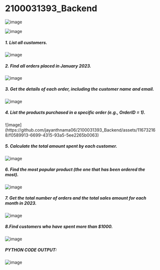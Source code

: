 # 2100031393_Backend

![image](https://github.com/jayanthnama06/2100031393_Backend/assets/116732168/72000c87-f460-4d39-940c-1cd79efec2e8)

![image](https://github.com/jayanthnama06/2100031393_Backend/assets/116732168/149be33c-7e4a-4150-901c-8b2ab4fcc377)

<h5>1. List all customers.</h5>

![image](https://github.com/jayanthnama06/2100031393_Backend/assets/116732168/437cca27-84f3-453f-bf6c-cf8689fb6be7)

<h5>2. Find all orders placed in January 2023.</h5>

![image](https://github.com/jayanthnama06/2100031393_Backend/assets/116732168/7c887e2f-ec87-4d99-aa14-d58acd5da5e7)


<h5>3. Get the details of each order, including the customer name and email.</h5>

![image](https://github.com/jayanthnama06/2100031393_Backend/assets/116732168/32aa0170-2d31-4bd4-8e96-0a94203152be)

<h5>4. List the products purchased in a specific order (e.g., OrderID = 1).</h5>
![image](https://github.com/jayanthnama06/2100031393_Backend/assets/116732168/f0589913-6699-4315-93a5-5ee2265b0063)


<h5>5. Calculate the total amount spent by each customer.</h5>

![image](https://github.com/jayanthnama06/2100031393_Backend/assets/116732168/d53c6083-986b-4b83-99e9-be9b4d26a872)

<h5>6. Find the most popular product (the one that has been ordered the most).</h5>

![image](https://github.com/jayanthnama06/2100031393_Backend/assets/116732168/ad35d44a-c947-4bc0-9101-ee92aae90092)


<h5>7. Get the total number of orders and the total sales amount for each month in 2023.</h5>

![image](https://github.com/jayanthnama06/2100031393_Backend/assets/116732168/24dbab4f-6694-4944-8177-ea17d90e4bb2)


<h5>8.Find customers who have spent more than $1000.</h5>

![image](https://github.com/jayanthnama06/2100031393_Backend/assets/116732168/ae1cca4f-a69f-4c17-8d5d-ac9e1ca457a2)

<h5>PYTHON CODE OUTPUT:</h5>

![image](https://github.com/jayanthnama06/2100031393_Backend/assets/116732168/a43ebf93-232e-4a24-87ef-3f28832d041a)


